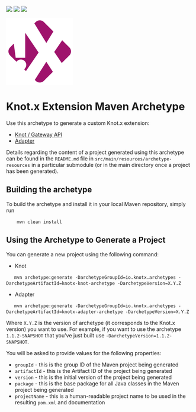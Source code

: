 [![][travis img]][travis]
[![][license img]][license]
[![][gitter img]][gitter]

![Knot.x logo](https://raw.githubusercontent.com/Cognifide/knotx/master/icons/180x180.png)

# Knot.x Extension Maven Archetype

Use this archetype to generate a custom Knot.x extension:
 - [Knot / Gateway API](https://github.com/Cognifide/knotx/wiki/Knot)
 - [Adapter](https://github.com/Cognifide/knotx/wiki/Adapter)

Details regarding the content of a project generated using this archetype can be found
in the `README.md` file in `src/main/resources/archetype-resources` in a particular submodule 
(or in the main directory once a project has been generated).

## Building the archetype

To build the archetype and install it in your local Maven repository, simply run
```
    mvn clean install
```
## Using the Archetype to Generate a Project

You can generate a new project using the following command:

 - Knot
 ```
    mvn archetype:generate -DarchetypeGroupId=io.knotx.archetypes -DarchetypeArtifactId=knotx-knot-archetype -DarchetypeVersion=X.Y.Z
 ```
 - Adapter
 ```
    mvn archetype:generate -DarchetypeGroupId=io.knotx.archetypes -DarchetypeArtifactId=knotx-adapter-archetype -DarchetypeVersion=X.Y.Z
 ```

Where `X.Y.Z` is the version of archetype (it corresponds to the Knot.x version) you want to use.
For example, if you want to use the archetype `1.1.2-SNAPSHOT` that you've just built use `-DarchetypeVersion=1.1.2-SNAPSHOT`.
 
You will be asked to provide values for the following properties:

- `groupId` - this is the group ID of the Maven project being generated
- `artifactId` - this is the Artifact ID of the project being generated
- `version` - this is the initial version of the project being generated
- `package` - this is the base package for all Java classes in the Maven project being generated
- `projectName` - this is a human-readable project name to be used in the resulting `pom.xml` and documentation

[travis]:https://travis-ci.org/Knotx/knotx-extension-archetype/
[travis img]:https://api.travis-ci.org/Knotx/knotx-extension-archetype.svg?branch=master

[license]:https://github.com/Knotx/knotx-extension-archetype/blob/master/LICENSE
[license img]:https://img.shields.io/badge/License-Apache%202.0-blue.svg

[gitter]:https://gitter.im/Knotx/Lobby
[gitter img]:https://badges.gitter.im/Knotx/knotx-extensions.svg
